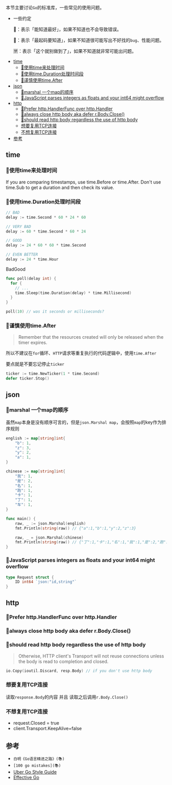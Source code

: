 本节主要讨论`Go`的标准库，一些常见的使用问题。


* 一些约定

  🌵：表示「能知道最好」，如果不知道也不会导致错误。

  🚩：表示「最起码要知道」，如果不知道很可能写出不好找的`bug`、性能问题。

  🈲：表示「这个就别做到了」，如果不知道就非常可能出问题。


- [time](#time)
  - [🌵使用time来处理时间](#🌵使用time来处理时间)
  - [🌵使用time.Duration处理时间段](#🌵使用time-duration处理时间段)
  - [🌵谨慎使用time.After](#🌵谨慎使用time-after)
- [json](#json)
  - [🌵marshal 一个map的顺序](#🌵marshal一个-map的顺序)
  - [🌵JavaScript parses integers as floats and your int64 might overflow](#🌵javascript-parses-integers-as-floats-and-your-int64-might-overflow)
- [http](#http)
  - [🌵Prefer http.HandlerFunc over http.Handler](#🌵prefer-http-handlerfunc-over-http-handler)
  - [🚩always close http body aka defer r.Body.Close()](#🚩always-close-http-body-aka-defer-r-body-close)
  - [🚩should read http body regardless the use of http body](#🚩should-read-http-body-regardless-the-use-of-http-body)
  - [想要复用TCP连接](#想要复用tcp连接)
  - [不想复用TCP连接](#不想复用tcp连接)
- [参考](#参考)


## time
### 🌵使用time来处理时间

If you are comparing timestamps, use time.Before or time.After. Don't use time.Sub to get a duration and then check its value.

### 🌵使用time.Duration处理时间段
```go
// BAD
delay := time.Second * 60 * 24 * 60

// VERY BAD
delay := 60 * time.Second * 60 * 24

// GOOD
delay := 24 * 60 * 60 * time.Second

// EVEN BETTER
delay := 24 * time.Hour
```

<thead><tr><th>Bad</th><th>Good</th></tr></thead>
<tbody>
<tr><td>

```go
func poll(delay int) {
  for {
    // ...
    time.Sleep(time.Duration(delay) * time.Millisecond)
  }
}

poll(10) // was it seconds or milliseconds?
```

</td><td>

### 🌵谨慎使用time.After
> Remember that the resources created will only be released when the timer expires.

所以不建议在`for`循环、`HTTP`请求等重复执行的代码逻辑中，使用`time.After`

要点就是不要忘记停止`ticker`
```go
ticker := time.NewTicker(1 * time.Second)
defer ticker.Stop()
```

## json

### 🌵marshal 一个map的顺序
虽然`map`本身是没有顺序可言的，但是`json.Marshal map`，会按照`map`的key作为排序规则
```go
english := map[string]int{
	"b": 1,
	"z": 3,
	"y": 2,
	"a": 1,
}

chinese := map[string]int{
	"我": 1,
	"是": 2,
	"名": 1,
	"跑": 1,
	"卡": 1,
	"丁": 1,
	"车": 1,
}

func main() {
	raw, _ := json.Marshal(english)
	fmt.Println(string(raw)) // {"a":1,"b":1,"y":2,"z":3}

	raw, _ = json.Marshal(chinese)
	fmt.Println(string(raw)) // {"丁":1,"卡":1,"名":1,"我":1,"是":2,"跑":1}
}
```

### 🌵JavaScript parses integers as floats and your int64 might overflow
```go
type Request struct {
	ID int64 `json:"id,string"`
}
```

## http
### 🌵Prefer http.HandlerFunc over http.Handler

### 🚩always close http body aka defer r.Body.Close()

### 🚩should read http body regardless the use of http body
> Otherwise, HTTP client's Transport will not reuse connections unless the body is read to completion and closed.
```go
io.Copy(ioutil.Discard, resp.Body) // if you don't use http body
```

### 想要复用TCP连接
读取`response.Body`的内容 并且 读取之后调用`r.Body.Close()`

### 不想复用TCP连接
* request.Closed = true
* client.Transport.KeepAlive=false


## 参考
* `白明《Go语言精进之路》(📚)`
* `[100 go mistakes](📚)`
* [Uber Go Style Guide](https://github.com/uber-go/guide/blob/master/style.md)
* [Effective Go](https://go.dev/doc/effective_go)

